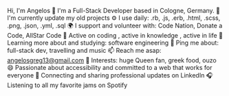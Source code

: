 Hi, I'm Angelos 👋
I'm a Full-Stack Developer based in Cologne, Germany.
🏢 I'm currently update my old projects
⚙️ I use daily: .rb, .js, .erb,  .html, .scss, .png, .json, .yml, .sql
🌍 I support and volunteer with: Code Nation, Donate a Code, AllStar Code
💅 Active on coding , active in knowledge , active in life
🌱 Learning more about and studying: software engineering
💬 Ping me about: full-stack dev, travelling and music
📫 Reach me asap: angelosgreg13@gmail.com
💜 Interests: huge Queen fan, greek food, ouzo
😄 Passionate about accessibility and committed to a web that works for everyone
💼 Connecting and sharing professional updates on LinkedIn
🎧 Listening to all my favorite jams on Spotify

